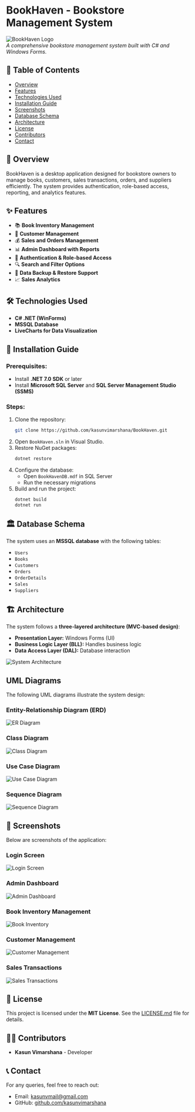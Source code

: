 # BookHaven - Bookstore Management System

![BookHaven Logo](./resources/BookHaven.webp")  
*A comprehensive bookstore management system built with C# and Windows Forms.*

## 📌 Table of Contents
- [Overview](#overview)
- [Features](#features)
- [Technologies Used](#technologies-used)
- [Installation Guide](#installation-guide)
- [Screenshots](#screenshots)
- [Database Schema](#database-schema)
- [Architecture](#architecture)
- [License](#license)
- [Contributors](#contributors)
- [Contact](#contact)

## 📖 Overview
BookHaven is a desktop application designed for bookstore owners to manage books, customers, sales transactions, orders, and suppliers efficiently. The system provides authentication, role-based access, reporting, and analytics features.

## ✨ Features
- 📚 **Book Inventory Management**
- 👥 **Customer Management**
- 💰 **Sales and Orders Management**
- 📊 **Admin Dashboard with Reports**
- 🔑 **Authentication & Role-based Access**
- 🔍 **Search and Filter Options**
- 🔄 **Data Backup & Restore Support**
- 📈 **Sales Analytics**

## 🛠 Technologies Used
- **C# .NET (WinForms)**
- **MSSQL Database**
- **LiveCharts for Data Visualization**

## 🚀 Installation Guide
### Prerequisites:
- Install **.NET 7.0 SDK** or later
- Install **Microsoft SQL Server** and **SQL Server Management Studio (SSMS)**

### Steps:
1. Clone the repository:
   ```sh
   git clone https://github.com/kasunvimarshana/BookHaven.git
   ```
2. Open `BookHaven.sln` in Visual Studio.
3. Restore NuGet packages:
   ```sh
   dotnet restore
   ```
4. Configure the database:
   - Open `BookHavenDB.mdf` in SQL Server
   - Run the necessary migrations
5. Build and run the project:
   ```sh
   dotnet build
   dotnet run
   ```

## 🏛 Database Schema
The system uses an **MSSQL database** with the following tables:
- `Users`
- `Books`
- `Customers`
- `Orders`
- `OrderDetails`
- `Sales`
- `Suppliers`

## 🏗 Architecture
The system follows a **three-layered architecture (MVC-based design)**:
- **Presentation Layer:** Windows Forms (UI)
- **Business Logic Layer (BLL):** Handles business logic
- **Data Access Layer (DAL):** Database interaction

<!-- <img align="center" src="./uml-diagrams/system-architecture.png" alt="screen" width="100%" /> -->
![System Architecture](./uml-diagrams/system-architecture.png)

## UML Diagrams
The following UML diagrams illustrate the system design:

### Entity-Relationship Diagram (ERD)
![ER Diagram](./uml-diagrams/er/er-diagram-01.png)

### Class Diagram
![Class Diagram](./uml-diagrams/class/chatuml-class-01.png)

### Use Case Diagram
![Use Case Diagram](./uml-diagrams/usercase/planttext-usercase-05.png)

### Sequence Diagram
![Sequence Diagram](./uml-diagrams/sequence/eraser-login-02.png)

## 📸 Screenshots
Below are screenshots of the application:

### Login Screen
![Login Screen](./screenshots/login/01.png)

### Admin Dashboard
![Admin Dashboard](./screenshots/main/01.png)

### Book Inventory Management
![Book Inventory](./screenshots/book/02.png)

### Customer Management
![Customer Management](./screenshots/customer/02.png)

### Sales Transactions
![Sales Transactions](./screenshots/sale/02.png)

## 📜 License
This project is licensed under the **MIT License**. See the [LICENSE.md](./LICENSE.md) file for details.

## 👨‍💻 Contributors
- **Kasun Vimarshana** - Developer

## 📞 Contact
For any queries, feel free to reach out:
- Email: [kasunvmail@gmail.com](mailto:kasunvmail@gmail.com)
- GitHub: [github.com/kasunvimarshana](https://github.com/kasunvimarshana)
